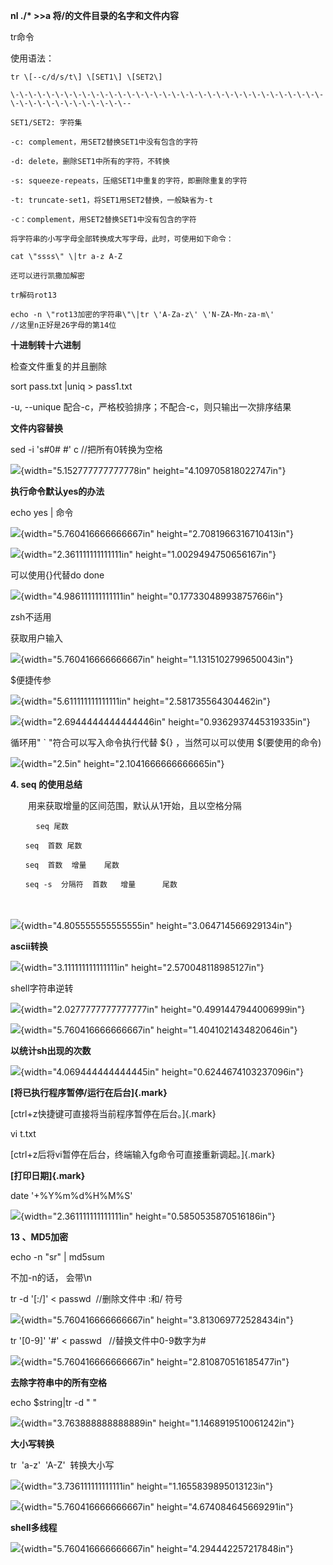 **nl ./\* \>\>a 将/的文件目录的名字和文件内容**

tr命令

使用语法：

```shell
tr \[--c/d/s/t\] \[SET1\] \[SET2\]

\-\-\-\-\-\-\-\-\-\-\-\-\-\-\-\-\-\-\-\-\-\-\-\-\-\-\-\-\-\-\-\-\-\-\-\-\-\-\-\-\-\-\-\-\-\-\-\--

SET1/SET2: 字符集

-c: complement，用SET2替换SET1中没有包含的字符

-d: delete，删除SET1中所有的字符，不转换

-s: squeeze-repeats，压缩SET1中重复的字符，即删除重复的字符

-t: truncate-set1，将SET1用SET2替换，一般缺省为-t

-c：complement，用SET2替换SET1中没有包含的字符

将字符串的小写字母全部转换成大写字母，此时，可使用如下命令：

cat \"ssss\" \|tr a-z A-Z

还可以进行凯撒加解密

tr解码rot13

echo -n \"rot13加密的字符串\"\|tr \'A-Za-z\' \'N-ZA-Mn-za-m\'
//这里n正好是26字母的第14位

```
**十进制转十六进制**

检查文件重复的并且删除

sort pass.txt \|uniq \> pass1.txt

-u, \--unique 配合-c，严格校验排序；不配合-c，则只输出一次排序结果

**文件内容替换**

sed -i \'s#0# #\' c //把所有0转换为空格

![]( Shell语言/media/image1.png){width="5.152777777777778in"
height="4.109705818022747in"}

**执行命令默认yes的办法**

echo yes \| 命令

![]( Shell语言/media/image2.png){width="5.760416666666667in"
height="2.7081966316710413in"}

![]( Shell语言/media/image3.png){width="2.361111111111111in"
height="1.0029494750656167in"}

可以使用{}代替do done

![]( Shell语言/media/image4.png){width="4.986111111111111in"
height="0.17733048993875766in"}

zsh不适用

获取用户输入

![]( Shell语言/media/image5.png){width="5.760416666666667in"
height="1.1315102799650043in"}

\$便捷传参

![]( Shell语言/media/image6.png){width="5.611111111111111in"
height="2.581735564304462in"}

![]( Shell语言/media/image7.png){width="2.6944444444444446in"
height="0.9362937445319335in"}

循环用" \` "符合可以写入命令执行代替 \${} ，当然可以可以使用
\$(要使用的命令)

![]( Shell语言/media/image8.png){width="2.5in"
height="2.1041666666666665in"}

**4. seq 的使用总结**

　　用来获取增量的区间范围，默认从1开始，且以空格分隔

```
 　   seq 尾数

　　seq  首数 尾数

　　seq  首数  增量    尾数

　　seq -s  分隔符  首数   增量      尾数
```

 　　

![]( Shell语言/media/image9.png){width="4.805555555555555in"
height="3.064714566929134in"}

**ascii转换**

![]( Shell语言/media/image10.png){width="3.111111111111111in"
height="2.570048118985127in"}

shell字符串逆转

![]( Shell语言/media/image11.png){width="2.0277777777777777in"
height="0.4991447944006999in"}

![]( Shell语言/media/image12.png){width="5.760416666666667in"
height="1.4041021434820646in"}

**以统计sh出现的次数**

![]( Shell语言/media/image13.png){width="4.069444444444445in"
height="0.6244674103237096in"}

**[将已执行程序暂停/运行在后台]{.mark}**

[ctrl+z快捷键可直接将当前程序暂停在后台。]{.mark}

vi t.txt

[ctrl+z后将vi暂停在后台，终端输入fg命令可直接重新调起。]{.mark}

**[打印日期]{.mark}**

date \'+%Y%m%d%H%M%S\'

![]( Shell语言/media/image14.png){width="2.361111111111111in"
height="0.5850535870516186in"}

**13 、MD5加密**

echo -n \"sr\" \| md5sum

不加-n的话， 会带\\n

tr -d \'\[:/\]\' \< passwd  //删除文件中 :和/ 符号

![]( Shell语言/media/image15.png){width="5.760416666666667in"
height="3.813069772528434in"}

tr \'\[0-9\]\' \'#\' \< passwd   //替换文件中0-9数字为#

![]( Shell语言/media/image16.png){width="5.760416666666667in"
height="2.810870516185477in"}

**去除字符串中的所有空格**

echo \$string\|tr -d \" \"

![]( Shell语言/media/image17.png){width="3.763888888888889in"
height="1.1468919510061242in"}

**大小写转换**

tr  'a-z'  'A-Z'  转换大小写

![]( Shell语言/media/image18.png){width="3.736111111111111in"
height="1.1655839895013123in"}

![]( Shell语言/media/image19.png){width="5.760416666666667in"
height="4.674084645669291in"}

**shell多线程**

![]( Shell语言/media/image20.png){width="5.760416666666667in"
height="4.294442257217848in"}
